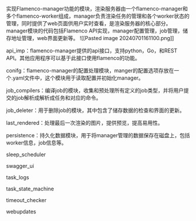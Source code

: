
实现Flamenco-manager功能的模块，渲染服务器由一个flamenco-manager和多个flamenco-worker组成，manager负责渲染任务的管理和各个worker状态的管理，同时提供了web页面供用户实时查看，是渲染服务器的核心部分。manager模块的代码包括Flamenco API实现，manager配置管理，job管理，储存地址管理，web界面更新等。
![[Pasted image 20240701161100.png]]

api_imp：flamenco-manager提供的api接口，支持python，Go，和REST API。其他应用程序可以基于此接口使用flamenco的功能。

conifg：flamenco-manager的配置处理模块，manger的配置选项存放在一个.yaml文件中，这个模块用于读取配置并初始化manager。

job_compilers：编译job的模块，收集和预处理所有定义的job类型，并将用户提交的job解析成解析成任务和对应的命令。

job_deleter：用于删除job的模块，其中包含了储存数据的检查和界面的更新。

last_rendered：处理最后一次渲染的图片，提供预览，提高易用性。

persistence：持久化数据模块，用于将manager管理的数据保存在磁盘上，包括worker信息，job信息等。

sleep_scheduler

swagger_ui

task_logs

task_state_machine

timeout_checker

webupdates